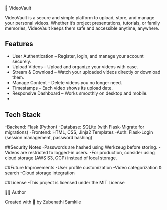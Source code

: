 
🎥 VideoVault

VideoVault is a secure and simple platform to upload, store, and manage your personal videos.
Whether it’s project presentations, tutorials, or family memories, VideoVault keeps them safe 
and accessible anytime, anywhere.

## Features
- User Authentication – Register, login, and manage your account securely.
- Upload Videos – Upload and organize your videos with ease.
- Stream & Download – Watch your uploaded videos directly or download them.
- Manage Content – Delete videos you no longer need.
- Timestamps – Each video shows its upload date.
- Responsive Dashboard – Works smoothly on desktop and mobile.
-
## Tech Stack
-Backend: Flask (Python)
-Database: SQLite (with Flask-Migrate for migrations)
-Frontend: HTML, CSS, Jinja2 Templates
-Auth: Flask-Login (session management, password hashing)

##Security Notes
-Passwords are hashed using Werkzeug before storing.
-Videos are restricted to logged-in users.
-For production, consider using cloud storage (AWS S3, GCP) instead of local storage.

##Future Improvements
-User profile customization
-Video categorization & search
-Cloud storage integration

##License
-This project is licensed under the MIT License

🧑‍💻 Author

Created with 💙 by Zubenathi Samkile
